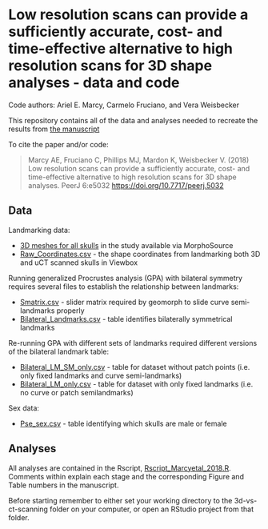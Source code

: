 # Low resolution scans can provide a sufficiently accurate, cost- and time-effective alternative to high resolution scans for 3D shape analyses - data and code
Code authors: Ariel E. Marcy, Carmelo Fruciano, and Vera Weisbecker

This repository contains all of the data and analyses needed to recreate the results from [the manuscript](https://peerj.com/articles/5032/)

To cite the paper and/or code:
> Marcy AE, Fruciano C, Phillips MJ, Mardon K, Weisbecker V. (2018) Low resolution scans can provide a sufficiently accurate, cost- and time-effective alternative to high resolution scans for 3D shape analyses. PeerJ 6:e5032 https://doi.org/10.7717/peerj.5032

## Data
Landmarking data:
* [3D meshes for all skulls](https://www.morphosource.org/Detail/ProjectDetail/Show/project_id/458) in the study available via MorphoSource
* [Raw_Coordinates.csv](data/Raw_coordinates.csv) - the shape coordinates from landmarking both 3D and uCT scanned skulls in Viewbox 

Running generalized Procrustes analysis (GPA) with bilateral symmetry requires several files to establish the relationship between landmarks:
* [Smatrix.csv](data/Smatrix.csv) - slider matrix required by geomorph to slide curve semi-landmarks properly
* [Bilateral_Landmarks.csv](data/Bilateral_Landmarks.csv) - table identifies bilaterally symmetrical landmarks

Re-running GPA with different sets of landmarks required different versions of the bilateral landmark table:
* [Bilateral_LM_SM_only.csv](data/Bilateral_LM_SM_only.csv) - table for dataset without patch points (i.e. only fixed landmarks and curve semi-landmarks)
* [Bilateral_LM_only.csv](data/Bilateral_LM_only.csv) - table for dataset with only fixed landmarks (i.e. no curve or patch semilandmarks)

Sex data:
* [Pse_sex.csv](data/Pse_sex.csv) - table identifying which skulls are male or female 
    
## Analyses
All analyses are contained in the Rscript, [Rscript_Marcyetal_2018.R](Rscript_Marcyetal_2018.R). Comments within explain each stage and the corresponding Figure and Table numbers in the manuscript. 

Before starting remember to either set your working directory to the 3d-vs-ct-scanning folder on your computer, or open an RStudio project from that folder.
